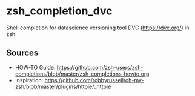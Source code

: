 # zsh_completion_dvc
Shell completion for datascience versioning tool DVC (https://dvc.org/) in zsh.

## Sources
* HOW-TO Guide: https://github.com/zsh-users/zsh-completions/blob/master/zsh-completions-howto.org
* Inspiration: https://github.com/robbyrussell/oh-my-zsh/blob/master/plugins/httpie/_httpie
